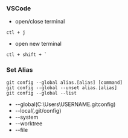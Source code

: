 ### VSCode
- open/close terminal
````
ctl + j
````
- open new terminal
````
ctl + shift + `
````

### Set Alias
````
git config --global alias.[alias] [command]
git config --global --unset alias.[alias]
git config --global --list
````
- --global(C:\Users\USERNAME\.gitconfig)
- --local(.git/config)
- --system
- --worktree
- --file
